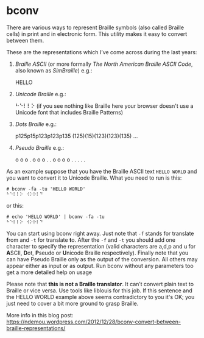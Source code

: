 # bconv

There are various ways to represent Braille symbols (also called Braille cells) in print and in electronic form. This utility makes it easy to convert between them.

These are the representations which I’ve come across during the last years:

1. *Braille ASCII* (or more formally *The North American Braille ASCII Code*, also known as *SimBraille*) e.g.:

    HELLO

1. *Unicode Braille* e.g.:

    ⠓⠑⠇⠇⠕
(if you see nothing like Braille here your browser doesn't use a Unicode font that includes Braille Patterns)

1.  *Dots Braille* e.g.:

    p125p15p123p123p135
    (125)(15)(123)(123)(135)
    ...

1.  *Pseudo Braille* e.g.:

      o o  o .  o o
      o .  . o  o o
      o .  . .  . .

As an example suppose that you have the Braille ASCII text `HELLO WORLD` and you want to convert it to Unicode Braille. What you need to run is this:

    # bconv -fa -tu 'HELLO WORLD'
    ⠓⠑⠇⠇⠕⠀⠺⠕⠗⠇⠙

or this:

    # echo 'HELLO WORLD' | bconv -fa -tu
    ⠓⠑⠇⠇⠕⠀⠺⠕⠗⠇⠙

You can start using bconv right away. Just note that `-f` stands for translate **f**rom and `-t` for translate **t**o. After the `-f` and `-t` you should add one character to specify the representation (valid characters are a,d,p and u for **A**SCII, **D**ot, **P**seudo or **U**nicode Braille respectively). Finally note that you can have Pseudo Braille only as the output of the conversion. All others may appear either as input or as output. Run bconv without any parameters too get a more detailed help on usage

Please note that **this is not a Braille translator**. It can’t convert plain text to Braille or vice versa. Use tools like liblouis for this job. If this sentence and the HELLO WORLD example above seems contradictory to you it's OK;  you just need to cover a bit more ground to grasp Braille.

More info in this blog post: https://ndemou.wordpress.com/2012/12/28/bconv-convert-between-braille-representations/
